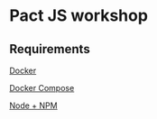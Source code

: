# Pact JS workshop

## Requirements

[Docker](https://www.docker.com)

[Docker Compose](https://docs.docker.com/compose/install/)

[Node + NPM](https://nodejs.org/en/)